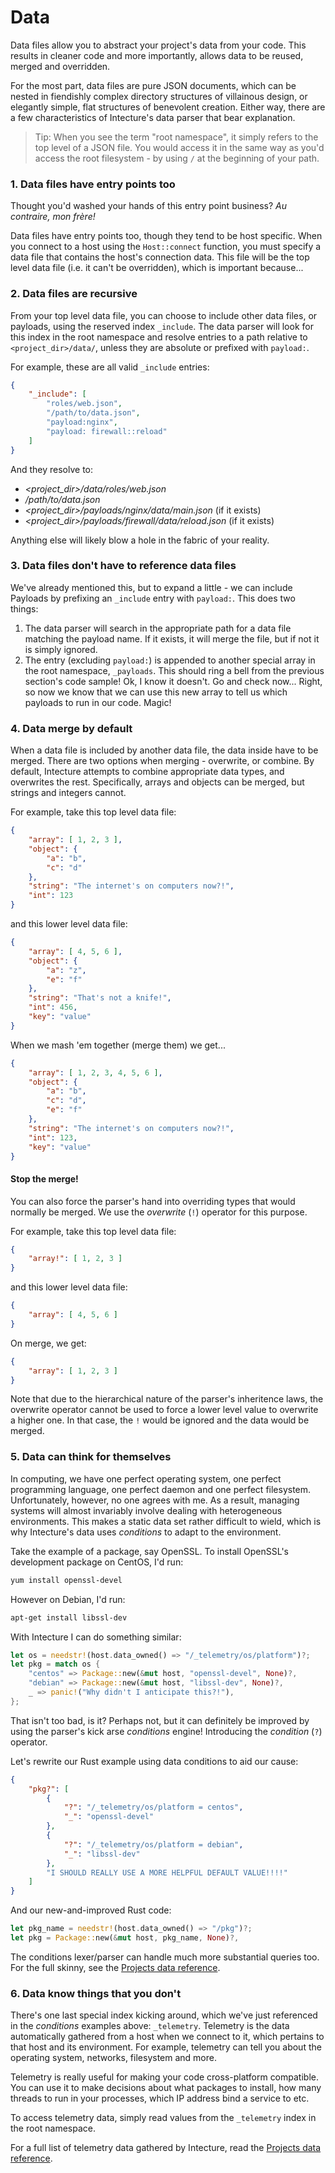 # Data

Data files allow you to abstract your project's data from your code. This results in cleaner code and more importantly, allows data to be reused, merged and overridden.

For the most part, data files are pure JSON documents, which can be nested in fiendishly complex directory structures of villainous design, or elegantly simple, flat structures of benevolent creation. Either way, there are a few characteristics of Intecture's data parser that bear explanation.

> Tip: When you see the term "root namespace", it simply refers to the top level of a JSON file. You would access it in the same way as you'd access the root filesystem - by using `/` at the beginning of your path.

### 1. Data files have entry points too

Thought you'd washed your hands of this entry point business? _Au contraire, mon frère!_

Data files have entry points too, though they tend to be host specific. When you connect to a host using the `Host::connect` function, you must specify a data file that contains the host's connection data. This file will be the top level data file (i.e. it can't be overridden), which is important because...

### 2. Data files are recursive

From your top level data file, you can choose to include other data files, or payloads, using the reserved index `_include`. The data parser will look for this index in the root namespace and resolve entries to a path relative to `<project_dir>/data/`, unless they are absolute or prefixed with `payload:`.

For example, these are all valid `_include` entries:

```json
{
    "_include": [
        "roles/web.json",
        "/path/to/data.json",
        "payload:nginx",
        "payload: firewall::reload"
    ]
}
```

And they resolve to:
- _\<project_dir\>/data/roles/web.json_
- _/path/to/data.json_
- _\<project_dir\>/payloads/nginx/data/main.json_ (if it exists)
- _\<project_dir\>/payloads/firewall/data/reload.json_ (if it exists)

Anything else will likely blow a hole in the fabric of your reality.

### 3. Data files don't have to reference data files

We've already mentioned this, but to expand a little - we can include Payloads by prefixing an `_include` entry with `payload:`. This does two things:

1. The data parser will search in the appropriate path for a data file matching the payload name. If it exists, it will merge the file, but if not it is simply ignored.
2. The entry (excluding `payload:`) is appended to another special array in the root namespace, `_payloads`. This should ring a bell from the previous section's code sample! Ok, I know it doesn't. Go and check now... Right, so now we know that we can use this new array to tell us which payloads to run in our code. Magic!

### 4. Data merge by default

When a data file is included by another data file, the data inside have to be merged. There are two options when merging - overwrite, or combine. By default, Intecture attempts to combine appropriate data types, and overwrites the rest. Specifically, arrays and objects can be merged, but strings and integers cannot.

For example, take this top level data file:

```json
{
    "array": [ 1, 2, 3 ],
    "object": {
        "a": "b",
        "c": "d"
    },
    "string": "The internet's on computers now?!",
    "int": 123
}
```

and this lower level data file:

```json
{
    "array": [ 4, 5, 6 ],
    "object": {
        "a": "z",
        "e": "f"
    },
    "string": "That's not a knife!",
    "int": 456,
    "key": "value"
}
```

When we mash 'em together (merge them) we get...

```json
{
    "array": [ 1, 2, 3, 4, 5, 6 ],
    "object": {
        "a": "b",
        "c": "d",
        "e": "f"
    },
    "string": "The internet's on computers now?!",
    "int": 123,
    "key": "value"
}
```

#### Stop the merge!

You can also force the parser's hand into overriding types that would normally be merged. We use the _overwrite_ (`!`) operator for this purpose.

For example, take this top level data file:

```json
{
    "array!": [ 1, 2, 3 ]
}
```

and this lower level data file:

```json
{
    "array": [ 4, 5, 6 ]
}
```

On merge, we get:

```json
{
    "array": [ 1, 2, 3 ]
}
```

Note that due to the hierarchical nature of the parser's inheritence laws, the overwrite operator cannot be used to force a lower level value to overwrite a higher one. In that case, the `!` would be ignored and the data would be merged.

### 5. Data can think for themselves

In computing, we have one perfect operating system, one perfect programming language, one perfect daemon and one perfect filesystem. Unfortunately, however, no one agrees with me. As a result, managing systems will almost invariably involve dealing with heterogeneous environments. This makes a static data set rather difficult to wield, which is why Intecture's data uses _conditions_ to adapt to the environment.

Take the example of a package, say OpenSSL. To install OpenSSL's development package on CentOS, I'd run:

```bash
yum install openssl-devel
```

However on Debian, I'd run:

```bash
apt-get install libssl-dev
```

With Intecture I can do something similar:

```rust
let os = needstr!(host.data_owned() => "/_telemetry/os/platform")?;
let pkg = match os {
    "centos" => Package::new(&mut host, "openssl-devel", None)?,
    "debian" => Package::new(&mut host, "libssl-dev", None)?,
    _ => panic!("Why didn't I anticipate this?!"),
};
```

That isn't too bad, is it? Perhaps not, but it can definitely be improved by using the parser's kick arse _conditions_ engine! Introducing the _condition_ (`?`) operator.

Let's rewrite our Rust example using data conditions to aid our cause:

```json
{
    "pkg?": [
        {
            "?": "/_telemetry/os/platform = centos",
            "_": "openssl-devel"
        },
        {
            "?": "/_telemetry/os/platform = debian",
            "_": "libssl-dev"
        },
        "I SHOULD REALLY USE A MORE HELPFUL DEFAULT VALUE!!!!"
    ]
}
```

And our new-and-improved Rust code:

```rust
let pkg_name = needstr!(host.data_owned() => "/pkg")?;
let pkg = Package::new(&mut host, pkg_name, None)?,
```

The conditions lexer/parser can handle much more substantial queries too. For the full skinny, see the [Projects data reference](ch05-05-03-reference-projects-data.html#Conditions).

### 6. Data know things that you don't

There's one last special index kicking around, which we've just referenced in the _conditions_ examples above: `_telemetry`. Telemetry is the data automatically gathered from a host when we connect to it, which pertains to that host and its environment. For example, telemetry can tell you about the operating system, networks, filesystem and more.

Telemetry is really useful for making your code cross-platform compatible. You can use it to make decisions about what packages to install, how many threads to run in your processes, which IP address bind a service to etc.

To access telemetry data, simply read values from the `_telemetry` index in the root namespace.

For a full list of telemetry data gathered by Intecture, read the [Projects data reference](ch05-05-03-reference-projects-data.html#Telemetry).
